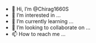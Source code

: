 - 👋 Hi, I’m @Chirag1660S
- 👀 I’m interested in ...
- 🌱 I’m currently learning ...
- 💞️ I’m looking to collaborate on ...
- 📫 How to reach me ...

<!---
Chirag1660S/Chirag1660S is a ✨ special ✨ repository because its `README.md` (this file) appears on your GitHub profile.
You can click the Preview link to take a look at your changes.
--->
